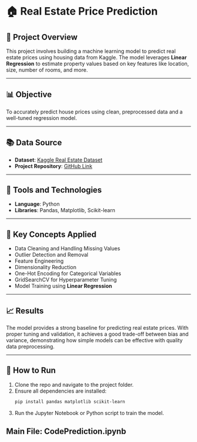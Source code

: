 # 🏠 Real Estate Price Prediction

## 📌 Project Overview

This project involves building a machine learning model to predict real estate prices using housing data from Kaggle. The model leverages **Linear Regression** to estimate property values based on key features like location, size, number of rooms, and more.

---

## 📊 Objective

To accurately predict house prices using clean, preprocessed data and a well-tuned regression model.

---

## 📚 Data Source

- **Dataset**: [Kaggle Real Estate Dataset](https://www.kaggle.com/)
- **Project Repository**: [GitHub Link](https://github.com/gogginz7/projects/tree/insight-of-sales/RealEstatePricePrediction)

---

## 🧰 Tools and Technologies

- **Language**: Python
- **Libraries**: Pandas, Matplotlib, Scikit-learn

---

## 🧠 Key Concepts Applied

- Data Cleaning and Handling Missing Values
- Outlier Detection and Removal
- Feature Engineering
- Dimensionality Reduction
- One-Hot Encoding for Categorical Variables
- GridSearchCV for Hyperparameter Tuning
- Model Training using **Linear Regression**

---

## 📈 Results

The model provides a strong baseline for predicting real estate prices. With proper tuning and validation, it achieves a good trade-off between bias and variance, demonstrating how simple models can be effective with quality data preprocessing.

---

## 🏁 How to Run

1. Clone the repo and navigate to the project folder.
2. Ensure all dependencies are installed:
   ```bash
   pip install pandas matplotlib scikit-learn
   ```
3. Run the Jupyter Notebook or Python script to train the model.

## Main File: CodePrediction.ipynb

